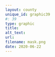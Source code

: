 ```yaml
---
layout: county 
unique_id: graphic39
#: 39
type: graphic
title: 
alt_text: 
url: 
filename: mask.png
date: 2020-06-22
---
```

